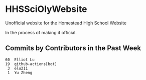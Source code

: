# HHSSciOlyWebsite
Unofficial website for the Homestead High School Website

In the process of making it official.


## Commits by Contributors in the Past Week
<!-- COMMIT_SECTION_START -->
<!-- COMMIT_COUNTS_START -->
    60	Elliot Lu
    19	github-actions[bot]
     3	elu211
     1	Yu Zheng
<!-- COMMIT_COUNTS_END -->
<!-- COMMIT_SECTION_END -->
